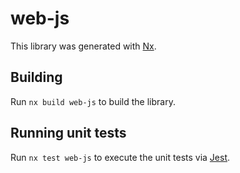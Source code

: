 # web-js

This library was generated with [Nx](https://nx.dev).

## Building

Run `nx build web-js` to build the library.

## Running unit tests

Run `nx test web-js` to execute the unit tests via [Jest](https://jestjs.io).
